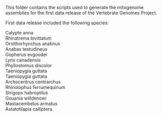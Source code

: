 This folder contains the scripts used to generate the mitogenome assemblies for the first data release of the Vertebrate Genomes Project.

First data release included the following species:

Calypte anna <br/>
Rhinatrema bivittatum <br/>
Ornithorhynchus anatinus <br/>
Anabas testudineus <br/>
Gopherus evgoodei <br/>
Lynx canadensis <br/>
Phyllostomus discolor <br/>
Taeniopygia guttata <br/>
Taeniopygia guttata <br/>
Archocentrus centrarchus <br/>
Rhinolophus ferrumequinum <br/>
Strigops habroptilus <br/>
Gouania willdenowi <br/>
Mastacembelus armatus <br/>
Astatotilapia calliptera

